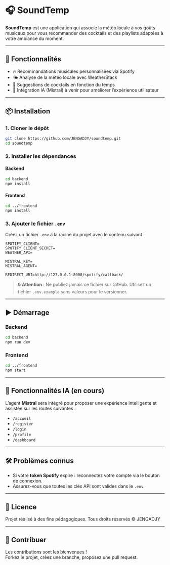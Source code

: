 # 🎧 SoundTemp

**SoundTemp** est une application qui associe la météo locale à vos goûts musicaux pour vous recommander des cocktails et des playlists adaptées à votre ambiance du moment.

---

## 🚀 Fonctionnalités

- 🔥 Recommandations musicales personnalisées via Spotify
- 🌤️ Analyse de la météo locale avec WeatherStack
- 🍹 Suggestions de cocktails en fonction du temps
- 🤖 Intégration IA (Mistral) à venir pour améliorer l’expérience utilisateur

---

## 📦 Installation

### 1. Cloner le dépôt

```bash
git clone https://github.com/JENGADJY/soundtemp.git
cd soundtemp
```

### 2. Installer les dépendances

#### Backend

```bash
cd backend
npm install
```

#### Frontend

```bash
cd ../frontend
npm install
```

### 3. Ajouter le fichier `.env`

Créez un fichier `.env` à la racine du projet avec le contenu suivant :

```env
SPOTIFY_CLIENT=
SPOTIFY_CLIENT_SECRET=
WEATHER_API=

MISTRAL_KEY=
MISTRAL_AGENT=

REDIRECT_URI=http://127.0.0.1:8000/spotify/callback/
```

> 🔒 **Attention** : Ne publiez jamais ce fichier sur GitHub. Utilisez un fichier `.env.example` sans valeurs pour le versionner.

---

## ▶️ Démarrage

### Backend

```bash
cd backend
npm run dev
```

### Frontend

```bash
cd ../frontend
npm start
```

---

## 🧠 Fonctionnalités IA (en cours)

L’agent **Mistral** sera intégré pour proposer une expérience intelligente et assistée sur les routes suivantes :

- `/accueil`
- `/register`
- `/login`
- `/profile`
- `/dashboard`

---

## 🛠️ Problèmes connus

- Si votre **token Spotify** expire : reconnectez votre compte via le bouton de connexion.
- Assurez-vous que toutes les clés API sont valides dans le `.env`.

---

## 📄 Licence

Projet réalisé à des fins pédagogiques. Tous droits réservés © JENGADJY

---

## 🤝 Contribuer

Les contributions sont les bienvenues !  
Forkez le projet, créez une branche, proposez une pull request.